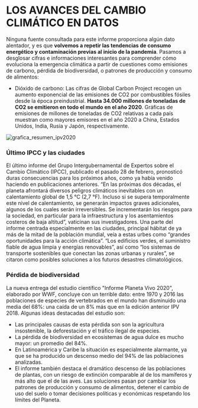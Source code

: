 # LOS AVANCES DEL CAMBIO CLIMÁTICO EN DATOS
Ninguna fuente consultada para este informe proporciona algún dato alentador, y es que **volvemos a repetir las tendencias de consumo energético y contaminación previas al inicio de la pandemia**. Pasamos a desglosar cifras e informaciones interesantes para comprender cómo evoluciona la emergencia climática a partir de cuestiones como emisiones de carbono, pérdida de biodiversidad, o patrones de producción y consumo de alimentos:
-	Dióxido de carbono:
Las cifras de Global Carbon Project recogen un aumento exponencial de las emisiones de CO2 por combustibles fósiles desde la época preindustrial. **Hasta 34.000 millones de toneladas de CO2 se emitieron en todo el mundo en el año 2020**. 
Gráficas de emisiones de millones de toneladas de CO2 relativas a cada país muestran como mayores emisores en el año 2020 a China, Estados Unidos, India, Rusia y Japón, respectivamente. 

![grafica_resumen_ipv2020](https://user-images.githubusercontent.com/99193157/164298049-0d55d962-6ab9-4101-b635-99ebeceb8c26.png)


### Último IPCC y las ciudades
El último informe del Grupo Intergubernamental de Expertos sobre el Cambio Climático (IPCC), publicado el pasado 28 de febrero, pronosticó duras consecuencias para los próximos años, como ya había venido haciendo en publicaciones anteriores. “En las próximas dos décadas, el planeta afrontará diversos peligros climáticos inevitables con un calentamiento global de 1,5 °C (2,7 °F). Incluso si se supera temporalmente este nivel de calentamiento, se generarán impactos graves adicionales, algunos de los cuales serán irreversibles. Se incrementarán los riesgos para la sociedad, en particular para la infraestructura y los asentamientos costeros de baja altitud”, vaticinan sus investigadores. 
Una parte del informe centrada especialmente en las ciudades, principal hábitat de ya más de la mitad de la población mundial, veía a estas urbes como “grandes oportunidades para la acción climática”. “Los edificios verdes, el suministro fiable de agua limpia y energías renovables”, así como “los sistemas de transporte sostenibles que conectan las zonas urbanas y rurales”, se citaron como posibles soluciones a los futuros desastres climatológicos. 
### Pérdida de biodiversidad
La nueva entrega del estudio científico "Informe Planeta Vivo 2020", elaborado por WWF, concluye con un terrible dato: entre 1970 y 2016 las poblaciones de especies de vertebrados en el mundo han disminuido una media del 68%: una caída de un 8% más que en la edición anterior IPV 2018. Algunas ideas destacadas del estudio son:
-	Las principales causas de esta pérdida son son la agricultura insostenible, la deforestación y el tráfico ilegal de especies.
-	La pérdida de biodiversidad en ecosistemas de agua dulce es mucho mayor: un promedio del 84%.
-	En Latinoamérica y Caribe la situación es especialmente alarmante, ya que se ha producido un descenso medio del 94% de las poblaciones analizadas.
-	El informe también destaca el dramático descenso de las poblaciones de plantas, con un riesgo de extinción comparable al de los mamíferos y más alto que el de las aves. 
Las soluciones pasan por cambiar los patrones de producción y consumo de alimentos, detener el cambio de uso del suelo o tomar decisiones políticas y económicas respetando los límites del Planeta.

